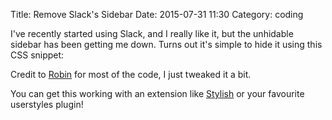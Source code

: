 Title: Remove Slack's Sidebar
Date: 2015-07-31 11:30
Category: coding


I've recently started using Slack, and I really like it, but the unhidable sidebar has been getting me down. Turns out it's simple to hide it using this CSS snippet:

<script src="https://gist.github.com/0atman/f7010a29ec02d3ebdd9c.js"></script>

Credit to [Robin](https://github.com/nottrobin) for most of the code, I just tweaked it a bit.

You can get this working with an extension like [Stylish](https://userstyles.org/stylish) or your favourite userstyles plugin!
